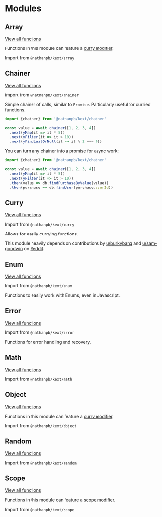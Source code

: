 # Modules

## Array
[View all functions](/api/modules/Array.html)

Functions in this module can feature a [curry modifier](/concepts.md#curried-functions).

Import from ``@nathanpb/kext/array``

## Chainer
[View all functions](/api/modules/Chainer.html)

Import from ``@nathanpb/kext/chainer``

Simple chainer of calls, similar to ``Promise``. Particularly useful for curried functions.

```ts
import {chainer} from '@nathanpb/kext/chainer'

const value = await chainer([1, 2, 3, 4])
  .next(yMap(it => it * 5))
  .next(yFilter(it => it > 10))
  .next(yFindLastOrNull(it => it % 2 === 0))
```

You can turn any chainer into a promise for async work:

```ts
import {chainer} from '@nathanpb/kext/chainer'

const value = await chainer([1, 2, 3, 4])
  .next(yMap(it => it * 5))
  .next(yFilter(it => it > 10))
  .then(value => db.findPurchaseByValue(value))
  .then(purchase => db.findUser(purchase.userId))
```

## Curry
[View all functions](/api/modules/Curry.html)

Import from ``@nathanpb/kext/curry``

Allows for easily currying functions.

This module heavily depends on contributions by [u/burkybang](https://www.reddit.com/user/burkybang) and [u/sam-goodwin](https://www.reddit.com/user/sam-goodwin/) on [Reddit](https://www.reddit.com/r/typescript/comments/t25op5/is_there_any_way_that_i_could_maintain_the_name/).

## Enum
[View all functions](/api/modules/Enum.html)

Import from ``@nathanpb/kext/enum``

Functions to easily work with Enums, even in Javascript.

## Error
[View all functions](/api/modules/Error.html)

Import from ``@nathanpb/kext/error``

Functions for error handling and recovery.

## Math
[View all functions](/api/modules/Math.html)

Import from ``@nathanpb/kext/math``

## Object
[View all functions](/api/modules/Object.html)

Functions in this module can feature a [curry modifier](/concepts.md#curried-functions).

Import from ``@nathanpb/kext/object``

## Random
[View all functions](/api/modules/Random.html)

Import from ``@nathanpb/kext/random``

## Scope
[View all functions](/api/modules/Scope.html)

Functions in this module can feature a [scope modifier](/concepts.md#scoped-functions).

Import from ``@nathanpb/kext/scope``
